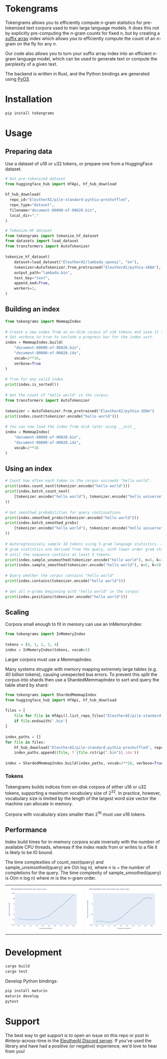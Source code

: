 # Tokengrams
Tokengrams allows you to efficiently compute $n$-gram statistics for pre-tokenized text corpora used to train large language models. It does this not by explicitly pre-computing the $n$-gram counts for fixed $n$, but by creating a [suffix array](https://en.wikipedia.org/wiki/Suffix_array) index which allows you to efficiently compute the count of an $n$-gram on the fly for any $n$.

Our code also allows you to turn your suffix array index into an efficient $n$-gram language model, which can be used to generate text or compute the perplexity of a given text.

The backend is written in Rust, and the Python bindings are generated using [PyO3](https://github.com/PyO3/pyo3).

# Installation

```bash
pip install tokengrams
```

# Usage
## Preparing data

Use a dataset of u16 or u32 tokens, or prepare one from a HuggingFace dataset.

```python
# Get pre-tokenized dataset
from huggingface_hub import HfApi, hf_hub_download

hf_hub_download(
  repo_id="EleutherAI/pile-standard-pythia-preshuffled", 
  repo_type="dataset", 
  filename="document-00000-of-00020.bin", 
  local_dir="."
)
```
```python
# Tokenize HF dataset
from tokengrams import tokenize_hf_dataset
from datasets import load_dataset
from transformers import AutoTokenizer

tokenize_hf_dataset(
    dataset=load_dataset("EleutherAI/lambada_openai", "en"),
    tokenizer=AutoTokenizer.from_pretrained("EleutherAI/pythia-160m"),
    output_path="lambada.bin",
    text_key="text",
    append_eod=True,
    workers=1,
)
```

## Building an index
```python
from tokengrams import MemmapIndex

# Create a new index from an on-disk corpus of u16 tokens and save it to a .idx file. 
# Set verbose to true to include a progress bar for the index sort.
index = MemmapIndex.build(
    "document-00000-of-00020.bin",
    "document-00000-of-00020.idx",
    vocab=2**16,
    verbose=True
)

# True for any valid index.
print(index.is_sorted())
  
# Get the count of "hello world" in the corpus.
from transformers import AutoTokenizer

tokenizer = AutoTokenizer.from_pretrained("EleutherAI/pythia-160m")
print(index.count(tokenizer.encode("hello world")))

# You can now load the index from disk later using __init__
index = MemmapIndex(
    "document-00000-of-00020.bin",
    "document-00000-of-00020.idx",
    vocab=2**16
)
```

## Using an index

```python
# Count how often each token in the corpus succeeds "hello world".
print(index.count_next(tokenizer.encode("hello world")))
print(index.batch_count_next(
    [tokenizer.encode("hello world"), tokenizer.encode("hello universe")]
))

# Get smoothed probabilities for query continuations
print(index.smoothed_probs(tokenizer.encode("hello world")))
print(index.batch_smoothed_probs(
    [tokenizer.encode("hello world"), tokenizer.encode("hello universe")]
))

# Autoregressively sample 10 tokens using 5-gram language statistics. Initial
# gram statistics are derived from the query, with lower order gram statistics used 
# until the sequence contains at least 5 tokens.
print(index.sample_unsmoothed(tokenizer.encode("hello world"), n=5, k=10, num_samples=20))
print(index.sample_smoothed(tokenizer.encode("hello world"), n=5, k=10, num_samples=20))

# Query whether the corpus contains "hello world"
print(index.contains(tokenizer.encode("hello world")))

# Get all n-grams beginning with "hello world" in the corpus
print(index.positions(tokenizer.encode("hello world")))
```

## Scaling

Corpora small enough to fit in memory can use an InMemoryIndex:

```python
from tokengrams import InMemoryIndex

tokens = [0, 1, 2, 3, 4]
index = InMemoryIndex(tokens, vocab=5)
```

Larger corpora must use a MemmapIndex.

Many systems struggle with memory mapping extremely large tables (e.g. 40 billion tokens), causing unexpected bus errors. To prevent this split the corpus into shards then use a ShardedMemmapIndex to sort and query the table shard by shard:

```python
from tokengrams import ShardedMemmapIndex
from huggingface_hub import HfApi, hf_hub_download

files = [
    file for file in HfApi().list_repo_files("EleutherAI/pile-standard-pythia-preshuffled", repo_type="dataset")
    if file.endswith('.bin')
]

index_paths = []
for file in files:
    hf_hub_download("EleutherAI/pile-standard-pythia-preshuffled", repo_type="dataset", filename=file, local_dir=".")
    index_paths.append((file, f'{file.rstrip(".bin")}.idx'))

index = ShardedMemmapIndex.build(index_paths, vocab=2**16, verbose=True)
```
### Tokens

Tokengrams builds indices from on-disk corpora of either u16 or u32 tokens, supporting a maximum vocabulary size of 2<sup>32</sup>. In practice, however, vocabulary size is limited by the length of the largest word size vector the machine can allocate in memory. 

Corpora with vocabulary sizes smaller than 2<sup>16</sup> must use u16 tokens.

## Performance

Index build times for in-memory corpora scale inversely with the number of available CPU threads, whereas if the index reads from or writes to a file it is likely to be IO bound.

The time complexities of count_next(query) and sample_unsmoothed(query) are O(n log n), where n is ~ the number of completions for the query. The time complexity of sample_smoothed(query) is O(m n log n) where m is the n-gram order.

<table>
  <tr>
    <td><img src="./tokengrams/benchmark/MemmapIndex_build_times.png" alt="Sample build times for an IO bound index"></td>
    <td><img src="./tokengrams/benchmark/MemmapIndex_count_next_times.png" alt="Sample count_next times for an IO bound index"></td>
  </tr>
</table>

# Development

```bash
cargo build
cargo test
```

Develop Python bindings:

```bash
pip install maturin
maturin develop
pytest
```

# Support

The best way to get support is to open an issue on this repo or post in #interp-across-time in the [EleutherAI Discord server](https://discord.gg/eleutherai). If you've used the library and have had a positive (or negative) experience, we'd love to hear from you!
